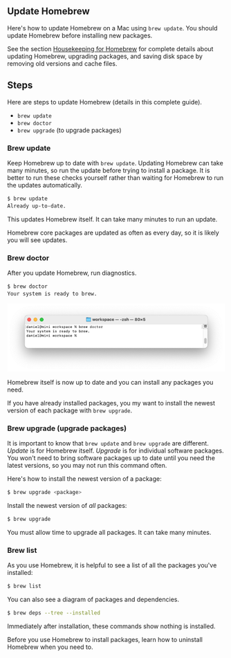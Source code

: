 ## Update Homebrew

Here's how to update Homebrew on a Mac using `brew update`. You should update Homebrew before installing new packages.

See the section [Housekeeping for Homebrew](/homebrew/8.html) for complete details about updating Homebrew, upgrading packages, and saving disk space by removing old versions and cache files.

## Steps

Here are steps to update Homebrew (details in this complete guide).
- `brew update`
- `brew doctor`
- `brew upgrade` (to upgrade packages)

### Brew update

Keep Homebrew up to date with `brew update`. Updating Homebrew can take many minutes, so run the update before trying to install a package. It is better to run these checks yourself rather than waiting for Homebrew to run the updates automatically.

```bash
$ brew update
Already up-to-date.
```

This updates Homebrew itself. It can take many minutes to run an update.

Homebrew core packages are updated as often as every day, so it is likely you will see updates.

### Brew doctor

After you update Homebrew, run diagnostics.

```bash
$ brew doctor
Your system is ready to brew.
```

![](/assets/images/ruby/brew-doctor.png)

Homebrew itself is now up to date and you can install any packages you need.

If you have already installed packages, you my want to install the newest version of each package with `brew upgrade`.

### Brew upgrade (upgrade packages)

It is important to know that `brew update` and `brew upgrade` are different. _Update_ is for Homebrew itself. _Upgrade_ is for individual software packages. You won't need to bring software packages up to date until you need the latest versions, so you may not run this command often.

Here's how to install the newest version of a package:

```bash
$ brew upgrade <package>
```

Install the newest version of _all_ packages:

```bash
$ brew upgrade
```

You must allow time to upgrade all packages. It can take many minutes.

### Brew list

As you use Homebrew, it is helpful to see a list of all the packages you've installed:

```bash
$ brew list
```

You can also see a diagram of packages and dependencies.

```bash
$ brew deps --tree --installed
```

Immediately after installation, these commands show nothing is installed.

Before you use Homebrew to install packages, learn how to uninstall Homebrew when you need to.
